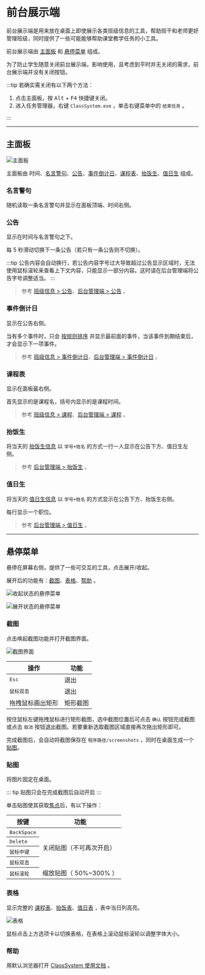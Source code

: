 # 前台展示端

前台展示端是用来放在桌面上即使展示各类班级信息的工具，帮助班干和老师更好管理班级，同时提供了一些可能能够帮助课堂教学任务的小工具。

前台展示端由 [主面板](/class-system/main-panel) 和 [悬停菜单](/class-system/popup-menu) 组成。

为了防止学生随意关闭前台展示端，影响使用，且考虑到平时并无关闭的需求，前台展示端并没有关闭按钮。

:::tip
若确实需关闭有以下两个方法：

1. 点击主面板，按 <kbd>Alt</kbd> + <kbd>F4</kbd> 快捷键关闭。
2. 进入任务管理器，右键 `ClassSystem.exe` ，单击右键菜单中的 `结束任务` 。

:::

---

## **主面板**

![主面板](/img/main-panel.png)

主面板由 时间、[名言警句](#名言警句)、[公告](#公告)、[事件倒计日](#事件倒计日)、[课程表](#课程表)、[抬饭生](#抬饭生)、[值日生](#值日生) 组成。

### **名言警句**

随机读取一条名言警句并显示在面板顶端、时间右侧。

### **公告**

显示在时间与名言警句之下。

每 5 秒滑动切换下一条公告（若只有一条公告则不切换）。

:::tip
公告内容会自动换行，若公告内容字号过大导致超过公告显示区域时，无法使用鼠标滚轮来查看上下文内容，只能显示一部分内容。这时请在后台管理端将公告字号调整适当。
:::

> 参考 [班级信息 > 公告](/class-data#公告)、[后台管理端 > 公告](/class-admin/notices-and-events.md#公告) 。

### **事件倒计日**

显示在公告右侧。

当有多个事件时，只会 [按规则排序](/class-data#事件排序) 并显示最前面的事件，当该事件到期结束后，才会显示下一项事件。

> 参考 [班级信息 > 事件倒计日](/class-data#事件倒计日)、[后台管理端 > 事件倒计日](/class-admin/notices-and-events.md#事件) 。

### **课程表**

显示在面板最右侧。

首先显示的是课程名，括号内显示的是课程时间。

> 参考 [班级信息 > 课程](/class-data#课程)、[后台管理端 > 课程](/class-admin/lessons) 。

### **抬饭生**

将当天的 [抬饭生信息](/class-data#抬饭生) 以 `学号+姓名` 的方式一行一人显示在公告下方、值日生左侧。

> 参考 [后台管理端 > 抬饭生](/class-admin/students#抬饭生) 。

### **值日生**

将当天的 [值日生信息](/class-data#值日生) 以 `学号+姓名` 的方式显示在公告下方、抬饭生右侧。

每行显示一个职位。

> 参考 [后台管理端 > 值日生](/class-admin/students#值日生) 。

---

## **悬停菜单**

悬停在屏幕右侧，提供了一些可交互的工具，点击展开/收起。

展开后的功能有：[截图](#截图)、[表格](#表格)、[帮助](#帮助) 。

<div class="inline-img">

![收起状态的悬停菜单](/img/popup-menu.png)

![展开状态的悬停菜单](/img/popup-menu-opened.png)

</div>

### **截图**

点击唤起截图功能并打开截图界面。

![截图界面](/img/print-screen.png)

| 操作                | 功能     |
| ------------------- | -------- |
| <kbd>Esc</kbd>      | 退出     |
| <kbd>鼠标双击</kbd> | 退出     |
| 拖拽鼠标画出矩形    | 矩形截图 |

按住鼠标左键拖拽鼠标进行矩形截图，选中截图位置后可点击 `确认` 按钮完成截图或点击 `取消` 按钮退出截图。若要重新选取截图区域直接再次拖出矩形即可。

完成截图后，会自动将截图保存在 `程序路径/screenshots` ，同时在桌面生成一个 [贴图](#贴图)。

### **贴图**

将图片固定在桌面。

::: tip
贴图只会在完成截图后自动开启
:::

单击贴图使其获取[焦点](//baike.baidu.com/item/焦点/10757381)后，有以下操作：

<style>
    .first-col {
        text-align: left;
    }
    .first-col > kbd {
        font-weight:normal;
    }
</style>

<table>
    <thead>
        <tr>
            <th>按键</th>
            <th>功能</th>
        </tr>
    </thead>
    <tbody>
        <tr>
            <th class="first-col"><kbd>BackSpace</kbd></th>
            <td rowspan=4> 关闭贴图（不可再次开启）</td>
        </tr>
        <tr>
            <th class="first-col"><kbd>Delete</kbd></th>
        </tr>
        <tr>
            <th class="first-col"><kbd>鼠标中键</kbd></th>
        </tr>
        <tr>
            <th class="first-col"><kbd>鼠标双击</kbd></th>
        </tr>
        <tr>
            <th class="first-col"><kbd>鼠标滚轮</kbd></th>
            <td>缩放贴图（ 50%~300% ）</td>
        </tr>
    </tbody>
</table>

### **表格**

显示完整的 [课程表](/class-data#课程)、[抬饭表](/class-data#抬饭生)、[值日表](/class-data#值日生) ，表中当日列高亮。

![表格](/img/table-window.png)

鼠标点击上方选项卡以切换表格，在表格上滚动鼠标滚轮以调整字体大小。

### **帮助**

用默认浏览器打开 [ClassSystem 使用文档](/docs/) 。
